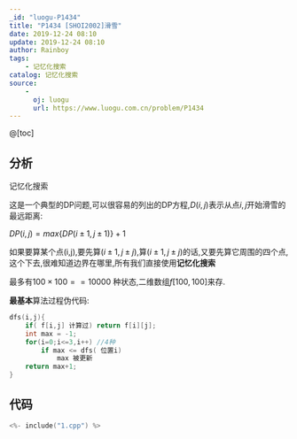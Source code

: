 ```yaml
---
_id: "luogu-P1434"
title: "P1434 [SHOI2002]滑雪"
date: 2019-12-24 08:10
update: 2019-12-24 08:10
author: Rainboy
tags:
    - 记忆化搜索
catalog: 记忆化搜索
source: 
    - 
      oj: luogu
      url: https://www.luogu.com.cn/problem/P1434
---
```



@[toc]
## 分析

记忆化搜索

这是一个典型的DP问题,可以很容易的列出的DP方程,$D(i,j)$表示从点$i,j$开始滑雪的最远距离:

$DP(i,j)= max \left \{DP(i \pm 1,j \pm 1) \right \}+1$


如果要算某个点(i,j),要先算$(i \pm 1 ,j \pm j)$,算$(i \pm 1 ,j \pm j)$的话,又要先算它周围的四个点,这个下去,很难知道边界在哪里,所有我们直接使用**记忆化搜索**


最多有$100 \times 100 == 10000$ 种状态,二维数组$f[100,100]$来存.

**最基本**算法过程伪代码:

```c
dfs(i,j){
    if( f[i,j] 计算过) return f[i][j];
    int max = -1;
    for(i=0;i<=3,i++) //4种
        if max <= dfs( 位置i)
            max 被更新
    return max+1;
}
```


## 代码

```c
<%- include("1.cpp") %>
```

